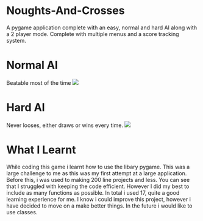 # Noughts-And-Crosses
A pygame application complete with an easy, normal and hard AI along with a 2 player mode. Complete with multiple menus and a score tracking system.
# Normal AI
Beatable most of the time
![](normal.gif)
# Hard AI
Never looses, either draws or wins every time.
![](hard.gif)
# What I Learnt
While coding this game i learnt how to use the libary pygame. This was a large challenge to me as this was my first attempt at a large application. Before this, i was used to making 200 line projects and less. You can see that I struggled with keeping the code efficient. However I did my best to include as many functions as possible. In total i used 17, quite a good learning experience for me. I know i could improve this project, however i have decided to move on a make better things. In the future i would like to use classes.
